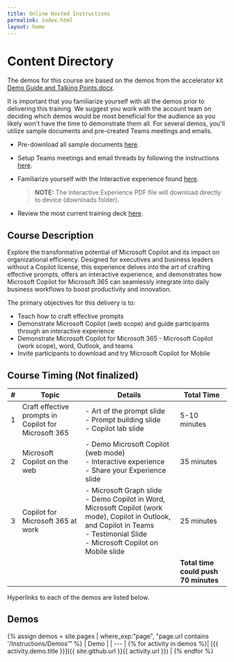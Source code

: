```yaml
---
title: Online Hosted Instructions
permalink: index.html
layout: home
---
```


# Content Directory

The demos for this course are based on the demos from the accelerator kit [Demo Guide and Talking Points.docx](https://microsoft.seismic.com/Link/Content/DCJC9CXBThjcFGfJjJXMQ2jXqfCG).

It is important that you familiarize yourself with all the demos prior to delivering this training. We suggest you work with the account team on deciding which demos would be most beneficial for the audience as you likely won't have the time to demonstrate them all. For several demos, you'll utilize sample documents and pre-created Teams meetings and emails.

- Pre-download all sample documents [here](https://github.com/MicrosoftLearning/MS-4012-Microsoft-Copilot-Unlocked/tree/master/Resourcefiles).
- Setup Teams meetings and email threads by following the instructions [here](https://microsoft.seismic.com/Link/Content/DCFPQWmT2DMXC8WJjgjP4H44GWXG).
- Familiarize yourself with the Interactive experience found [here](https://github.com/MicrosoftLearning/MS-4012-Microsoft-Copilot-Unlocked/raw/master/Resourcefiles/MS-4012_interactive_experience.pdf).

    > **NOTE:** The Interactive Experience PDF file will download directly to device (downloads folder).

- Review the most current training deck [here](https://github.com/MicrosoftLearning/MS-4012-Microsoft-Copilot-Unlocked/raw/master/Resourcefiles/MS-4012-ENU-PowerPoint.pptx).

## Course Description

Explore the transformative potential of Microsoft Copilot and its impact on organizational efficiency. Designed for executives and business leaders without a Copilot license, this experience delves into the art of crafting effective prompts, offers an interactive experience, and demonstrates how Microsoft Copilot for Microsoft 365 can seamlessly integrate into daily business workflows to boost productivity and innovation.

The primary objectives for this delivery is to:

- Teach how to craft effective prompts
- Demonstrate Microsoft Copilot (web scope) and guide participants through an interactive experience
- Demonstrate Microsoft Copilot for Microsoft 365 - Microsoft Copilot (work scope), word, Outlook, and teams
- Invite participants to download and try Microsoft Copilot for Mobile

## Course Timing (Not finalized) 

| # | Topic                                 | Details                                                                                          | Total Time      |
|---|---------------------------------------|--------------------------------------------------------------------------------------------------|-----------------|
| 1 | Craft effective prompts in Copilot for Microsoft 365 | - Art of the prompt slide <br> - Prompt building slide <br> - Copilot lab slide | 5-10 minutes    |
| 2 | Microsoft Copilot on the web          | - Demo Microsoft Copilot (web mode) <br> - Interactive experience  <br> - Share your Experience slide | 35 minutes      |
| 3 | Copilot for Microsoft 365 at work     | - Microsoft Graph slide <br> - Demo Copilot in Word, Microsoft Copilot (work mode), Copilot in Outlook, and Copilot in Teams <br> - Testimonial Slide <br> - Microsoft Copilot on Mobile slide | 25 minutes      |
|   |                                       |                                                                                                  | **Total time could push 70 minutes** |


Hyperlinks to each of the demos are listed below.

## Demos

{% assign demos = site.pages | where_exp:"page", "page.url contains '/Instructions/Demos'" %}
| Demo |
| --- |
{% for activity in demos  %}| [{{ activity.demo.title }}]({{ site.github.url }}{{ activity.url }}) |
{% endfor %}
